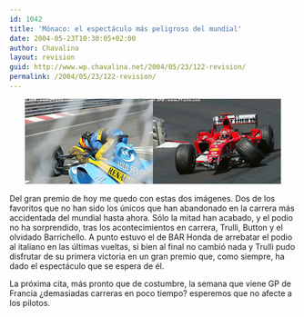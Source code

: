 ```yaml
---
id: 1042
title: 'Mónaco: el espectáculo más peligroso del mundial'
date: 2004-05-23T10:30:05+02:00
author: Chavalina
layout: revision
guid: http://www.wp.chavalina.net/2004/05/23/122-revision/
permalink: /2004/05/23/122-revision/
---
```

<p align="center">
  <img src="/imagenes/fotos/alonsobroken.jpg" width="225" height="150" /><img src="/imagenes/fotos/shumacherbroken.jpg" width="225" height="150" />
</p>

Del gran premio de hoy me quedo con estas dos imágenes. Dos de los favoritos que no han sido los únicos que han abandonado en la carrera más accidentada del mundial hasta ahora. Sólo la mitad han acabado, y el podio no ha sorprendido, tras los acontecimientos en carrera, Trulli, Button y el olvidado Barrichello. A punto estuvo el de BAR Honda de arrebatar el podio al italiano en las últimas vueltas, si bien al final no cambió nada y Trulli pudo disfrutar de su primera victoria en un gran premio que, como siempre, ha dado el espectáculo que se espera de él. 

La próxima cita, más pronto que de costumbre, la semana que viene GP de Francia ¿demasiadas carreras en poco tiempo? esperemos que no afecte a los pilotos.